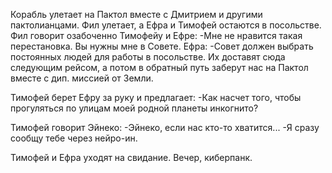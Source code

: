 Корабль улетает на Пактол вместе с Дмитрием и другими пактолианцами. Фил улетает, а Ефра и Тимофей остаются в посольстве. 
Фил говорит озабоченно Тимофейу и Ефре:
-Мне не нравится такая перестановка. Вы нужны мне в Совете.
Ефра:
-Совет должен выбрать постоянных людей для работы в посольстве. Их доставят сюда следующим рейсом, а потом в обратный путь заберут нас на Пактол вместе с дип. миссией от Земли.

Тимофей берет Ефру за руку и предлагает:
-Как насчет того, чтобы прогуляться по улицам моей родной планеты инкогнито? 

Тимофей говорит Эйнеко:
-Эйнеко, если нас кто-то хватится...
-Я сразу сообщу тебе через нейро-ин.

Тимофей и Ефра уходят на свидание. Вечер, киберпанк.